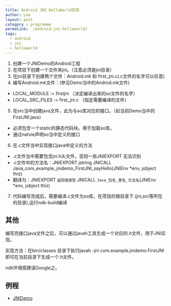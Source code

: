```yaml
---
title: Android JNI HelloWorld实现
author: Leo
layout: post
category : programme
permalink:  /android-jni-helloworld/
tags: 
  - android
  - jni
  - helloworld
---
```


1. 创建一个JNIDemo的Android工程
2. 在项目下创建一个文件夹jni。（注意必须是jni目录）
3. 在jni目录下创建两个文件：Android.mk 和 first_jni.c(.c文件的名字可以任意)
4. 编写Android.mk文件：(参见Demo当中的Androd.mk文件)
  - LOCAL_MODULE    := firstjni  （决定编译出来的so文件的名字）
  - LOCAL_SRC_FILES := first_jni.c  （指定需要编译的文件）
5. 在src当中创建java文件，此为与so库对应的接口。（如当前Demo当中的FirstJNI.java）
  - 必须包含一个static的静态代码块。用于加载so库。
  - 通过natvie声明so当中定义的接口
6. 在.c文件当中实现接口java中定义的方法
  - .c文件当中需要包含jni.h头文件，否则一些JNIEXPORT 无法识别
  - .c文件中的方法名：JNIEXPORT jstring JNICALL Java_com_example_jnidemo_FirstJNI_sayHello(JNIEnv *env, jobject thiz)
  - 翻译为：JNIEXPORT `返回值类型` JNICALL `Java_包名_类名_方法名`(JNIEnv *env, jobject thiz)
7. 代码编写完成后，需要编译.c文件为so库。在项目的根目录下.(jni,src等所在的目录),运行ndk-build编译





## 其他

编写完接口java文件之后，可以通过javah工具生成一个对应的.h文件，用于JNI实现。

实现方法：在bin/classes 目录下执行javah -jni com.example.jnidemo.FirstJNI 即可在当前目录下生成一个.h文件。

ndk环境搭建请Google之。

## 例程

- [JNIDemo](https://github.com/hnrainll/learn-android/tree/master/JNIDemo)


